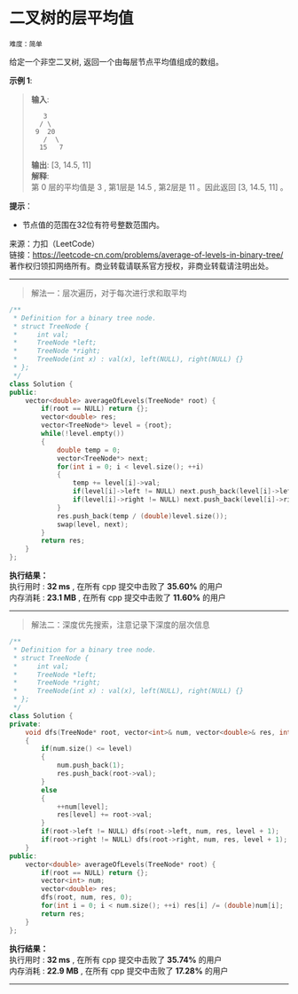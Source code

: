# 二叉树的层平均值 #  
`难度：简单` 

给定一个非空二叉树, 返回一个由每层节点平均值组成的数组。  

**示例 1**:  
>**输入**:   
>```  
>    3  
>   / \  
>  9  20  
>    /  \  
>   15   7  
>```  
>**输出**: [3, 14.5, 11]  
>**解释**:   
>第 0 层的平均值是 3 ,  第1层是 14.5 , 第2层是 11 。因此返回 [3, 14.5, 11] 。  

**提示**：  
- 节点值的范围在32位有符号整数范围内。  

来源：力扣（LeetCode）  
链接：https://leetcode-cn.com/problems/average-of-levels-in-binary-tree/  
著作权归领扣网络所有。商业转载请联系官方授权，非商业转载请注明出处。  

---  
>解法一：层次遍历，对于每次进行求和取平均  

```C++  
/**
 * Definition for a binary tree node.
 * struct TreeNode {
 *     int val;
 *     TreeNode *left;
 *     TreeNode *right;
 *     TreeNode(int x) : val(x), left(NULL), right(NULL) {}
 * };
 */
class Solution {
public:
    vector<double> averageOfLevels(TreeNode* root) {
        if(root == NULL) return {};
        vector<double> res;
        vector<TreeNode*> level = {root};
        while(!level.empty())
        {
            double temp = 0;
            vector<TreeNode*> next;
            for(int i = 0; i < level.size(); ++i)
            {
                temp += level[i]->val;
                if(level[i]->left != NULL) next.push_back(level[i]->left);
                if(level[i]->right != NULL) next.push_back(level[i]->right);
            }
            res.push_back(temp / (double)level.size());
            swap(level, next);
        }
        return res;
    }
};
```  

**执行结果：**  
执行用时 : **32 ms** , 在所有 cpp 提交中击败了 **35.60%** 的用户  
内存消耗 : **23.1 MB** , 在所有 cpp 提交中击败了 **11.60%** 的用户  

---  
>解法二：深度优先搜索，注意记录下深度的层次信息  

```C++  
/**
 * Definition for a binary tree node.
 * struct TreeNode {
 *     int val;
 *     TreeNode *left;
 *     TreeNode *right;
 *     TreeNode(int x) : val(x), left(NULL), right(NULL) {}
 * };
 */
class Solution {
private:
    void dfs(TreeNode* root, vector<int>& num, vector<double>& res, int level)
    {
        if(num.size() <= level)
        {
            num.push_back(1);
            res.push_back(root->val);
        }
        else
        {
            ++num[level];
            res[level] += root->val;
        }
        if(root->left != NULL) dfs(root->left, num, res, level + 1);
        if(root->right != NULL) dfs(root->right, num, res, level + 1);
    }
public:
    vector<double> averageOfLevels(TreeNode* root) {
        if(root == NULL) return {};
        vector<int> num;
        vector<double> res;
        dfs(root, num, res, 0);
        for(int i = 0; i < num.size(); ++i) res[i] /= (double)num[i];
        return res;
    }
};
```  

**执行结果：**  
执行用时 : **32 ms** , 在所有 cpp 提交中击败了 **35.74%** 的用户  
内存消耗 : **22.9 MB** , 在所有 cpp 提交中击败了 **17.28%** 的用户  

---  